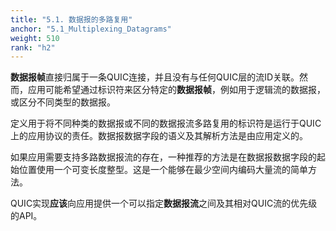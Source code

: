 ```yaml
---
title: "5.1. 数据报的多路复用"
anchor: "5.1_Multiplexing_Datagrams"
weight: 510
rank: "h2"
---
```


**数据报帧**直接归属于一条QUIC连接，并且没有与任何QUIC层的流ID关联。然而，应用可能希望通过标识符来区分特定的**数据报帧**，例如用于逻辑流的数据报，或区分不同类型的数据报。

定义用于将不同种类的数据报或不同的数据报流多路复用的标识符是运行于QUIC上的应用协议的责任。数据报数据字段的语义及其解析方法是由应用定义的。

如果应用需要支持多路数据报流的存在，一种推荐的方法是在数据报数据字段的起始位置使用一个可变长度整型。这是一个能够在最少空间内编码大量流的简单方法。

QUIC实现**应该**向应用提供一个可以指定**数据报流**之间及其相对QUIC流的优先级的API。
